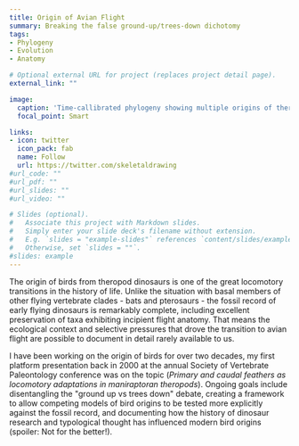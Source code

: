 ```yaml
---
title: Origin of Avian Flight
summary: Breaking the false ground-up/trees-down dichotomy
tags:
- Phylogeny
- Evolution
- Anatomy

# Optional external URL for project (replaces project detail page).
external_link: ""

image:
  caption: 'Time-callibrated phylogeny showing multiple origins of theropod aerial behavior, and a relatively late origin of avian flight'
  focal_point: Smart

links:
- icon: twitter
  icon_pack: fab
  name: Follow
  url: https://twitter.com/skeletaldrawing
#url_code: ""
#url_pdf: ""
#url_slides: ""
#url_video: ""

# Slides (optional).
#   Associate this project with Markdown slides.
#   Simply enter your slide deck's filename without extension.
#   E.g. `slides = "example-slides"` references `content/slides/example-slides.md`.
#   Otherwise, set `slides = ""`.
#slides: example
---
```


The origin of birds from theropod dinosaurs is one of the great locomotory transitions in the history of life. Unlike the situation with basal members of other flying vertebrate clades - bats and pterosaurs - the fossil record of early flying dinosaurs is remarkably complete, including excellent preservation of taxa exhibiting incipient flight anatomy. That means the ecological context and selective pressures that drove the transition to avian flight are possible to document in detail rarely available to us.


I have been working on the origin of birds for over two decades, my first platform presentation back in 2000 at the annual Society of Vertebrate Paleontology conference was on the topic (*Primary and caudal feathers as locomotory adaptations in maniraptoran theropods*). Ongoing goals include disentangling the "ground up vs trees down" debate, creating a framework to allow competing models of bird origins to be tested more explicitly against the fossil record, and documenting how the history of dinosaur research and typological thought has influenced modern bird origins (spoiler: Not for the better!).
